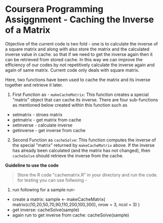 # Coursera Programming Assiggnment - Caching the Inverse of a Matrix

Objective of the current code is two fold - one is to calculate the inverse of a square matrix and along with also store the matrix and the calculated inverse value in cache. so that if we need to get the inverse again then it can be retrieved from stored cache. In this way we can improve the efficiency of our codes by not repetitively calculate the inverse again and again of same matrix. Current code only deals with square matrix.

Here, two functions have been used to cache the matrix and its inverse together and retrieve it later.

1. First Function as - `makeCacheMatrix`: This function creates a special "matrix" object that can cache its inverse. There are four sub-functions as mentioned below created within this function such as 
 * setmatrix  - stroes matrix
 * getmatrix  - get matrix from cache
 * setinverse - calculate inverse
 * getinverse - get inverse from cache

2. Second Function as `cacheSolve`: This function computes the inverse of the special "matrix" returned by `makeCacheMatrix` above. If the inverse has already been calculated (and the matrix has not changed), then `cacheSolve` should retrieve the inverse from the cache.

**Guideline to use the code**

> Store the R code "cachematrix.R" in your directory and run the code. for testing you can use follwoing -  
1. run following for a sample run- 
 * create a matrix: sample <- makeCacheMatrix( matrix(c(10,20,50,70,90,110,200,100,300), nrow = 3, ncol = 3) )
 * get inverse: cacheSolve(sample)
 * again run to get inverse from cache: cacheSolve(sample)
